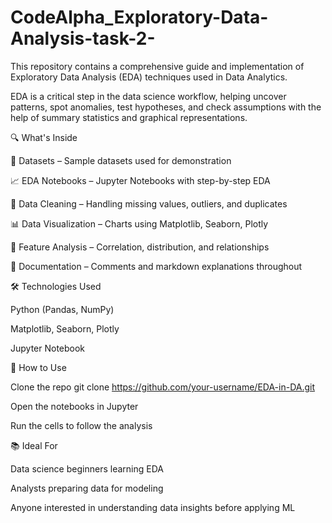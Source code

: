 # CodeAlpha_Exploratory-Data-Analysis-task-2-
This repository contains a comprehensive guide and implementation of Exploratory Data Analysis (EDA) techniques used in Data Analytics.

EDA is a critical step in the data science workflow, helping uncover patterns, spot anomalies, test hypotheses, and check assumptions with the help of summary statistics and graphical representations.

🔍 What's Inside

📁 Datasets – Sample datasets used for demonstration

📈 EDA Notebooks – Jupyter Notebooks with step-by-step EDA

🧹 Data Cleaning – Handling missing values, outliers, and duplicates

📊 Data Visualization – Charts using Matplotlib, Seaborn, Plotly

📐 Feature Analysis – Correlation, distribution, and relationships

📝 Documentation – Comments and markdown explanations throughout

🛠️ Technologies Used

Python (Pandas, NumPy)

Matplotlib, Seaborn, Plotly

Jupyter Notebook

🚀 How to Use

Clone the repo
git clone https://github.com/your-username/EDA-in-DA.git

Open the notebooks in Jupyter

Run the cells to follow the analysis

📚 Ideal For

Data science beginners learning EDA

Analysts preparing data for modeling

Anyone interested in understanding data insights before applying ML
